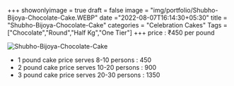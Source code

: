 +++
showonlyimage = true
draft = false
image = "img/portfolio/Shubho-Bijoya-Chocolate-Cake.WEBP"
date ="2022-08-07T16:14:30+05:30"
title = "Shubho-Bijoya-Chocolate-Cake"
categories = "Celebration Cakes"
Tags = ["Chocolate","Round","Half Kg","One Tier"]
+++
price : ₹450 per pound
<!--more-->
![Shubho-Bijoya-Chocolate-Cake](/img/portfolio/Shubho-Bijoya-Chocolate-Cake.WEBP)
* 1 pound cake price serves 8-10 persons : 450
* 2 pound cake price serves 10-20 persons : 900
* 3 pound cake price serves 20-30 persons : 1350
